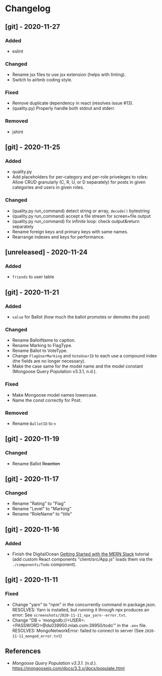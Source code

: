 # Changelog

## [git] - 2020-11-27
### Added
- eslint

### Changed
- Rename jsx files to use jsx extension (helps with linting).
- Switch to airbnb coding style.

### Fixed
- Remove duplicate dependency in react (resolves issue #13).
- (quality.py) Properly handle both stdout and stderr.

### Removed
- jshint

## [git] - 2020-11-25
### Added
- quality.py
- Add placeholders for per-category and per-role priveleges to roles:
  Allow CRUD granularly (C, R, U, or D separately) for posts in given
  categories and users in given roles.

### Changed
- (quality.py run_command) detect string or array, `decode()` bytestring
- (quality.py run_command) accept a file stream for screen+file output
- (quality.py run_command) fix infinite loop: check output&return
  separately
- Rename foreign keys and primary keys with same names.
- Rearrange indexes and keys for performance.


## [unreleased] - 2020-11-24
### Added
- `friends` to user table


## [git] - 2020-11-21
### Added
- `value` for Ballot (how much the ballot promotes or demotes the post)

### Changed
- Rename BallotName to caption.
- Rename Marking to FlagType.
- Rename Ballot to VoteType.
- Change `FlagUserMarking` and `VoteUserID` to each use a compound index
  (the fields are no longer necessary).
- Make the case same for the model name and the model constant
  (Mongoose Query Population v3.3.1, n.d.).

### Fixed
- Make Mongoose model names lowercase.
- Name the const correctly for Post.

### Removed
- Rename `BallotID` to `n`


## [git] - 2020-11-19
### Changed
- Rename  Ballot ~~Reaction~~ 


## [git] - 2020-11-17
### Changed
- Rename "Rating" to "Flag"
- Rename "Level" to "Marking"
- Rename "RoleName" to "title"


## [git] - 2020-11-16
### Added
- Finish the DigitalOcean [Getting Started with the MERN
  Stack](https://www.digitalocean.com/community/tutorials/getting-started-with-the-mern-stack)
  tutorial (add custom React components "client/src/App.js" loads them
  via the `./components/Todo` component).


## [git] - 2020-11-11
### Fixed
- Change "yarn" to "npm" in the concurrently command in package.json. 
  RESOLVES: Yarn is installed, but running it through npx produces an
  error: See `screenshots/2020-11-11_npx_yarn--error.txt`.
- Change "DB = ‘mongodb://<USER\>:<PASSWORD\>@ds039950.mlab.com:39950/todo’"
  in the `.env` file.
  RESOLVES: MongoNetworkError: failed to connect to server (See
  `2020-11-11_mongod_error.txt`)

## References
- *Mongoose Query Population v3.3.1*. (n.d.). https://mongoosejs.com/docs/3.3.x/docs/populate.html
